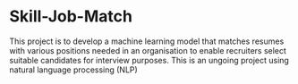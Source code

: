 # Skill-Job-Match
This project is to develop a machine learning model that matches resumes with various positions needed in an organisation to enable recruiters select suitable candidates for interview purposes.
This is an ungoing project using natural language processing (NLP)
